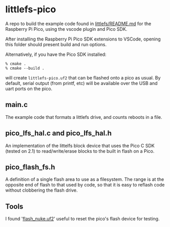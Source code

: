 # littlefs-pico

A repo to build the example code found in [littlefs/README.md](https://github.com/littlefs-project/littlefs/blob/0494ce7169f06a734a7bd7585f49a9fa91fa7318/README.md) for the Raspberry Pi Pico, using the vscode plugin and Pico SDK.

After installing the Raspberry Pi Pico SDK extensions to VSCode, opening this folder should present build and run options.

Alternatively, if you have the Pico SDK installed:

```
% cmake .
% cmake --build .
```

will create `littlefs-pico.uf2` that can be flashed onto a pico as usual. By default, serial output (from printf, etc) will be available over the USB and uart ports on the pico.

## main.c

The example code that formats a littlefs drive, and counts reboots in a file.

## pico_lfs_hal.c and pico_lfs_hal.h

An implementation of the littelfs block device that uses the Pico C SDK (tested on 2.1) to read/write/erase blocks to the built in flash on a Pico.

## pico_flash_fs.h

A definition of a single flash area to use as a filesystem. The range is at the opposite end of flash to that used by code, so that it is easy to reflash code without clobbering the flash drive.

## Tools

I found '[flash_nuke.uf2](https://www.raspberrypi.com/documentation/microcontrollers/pico-series.html#resetting-flash-memory)' useful to reset the pico's flash device for testing.
